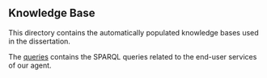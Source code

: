 ## Knowledge Base
This directory contains the automatically populated knowledge bases used in the dissertation.

The [queries](../knowledgebase/queries) contains the SPARQL queries related to the end-user services of our agent. 
